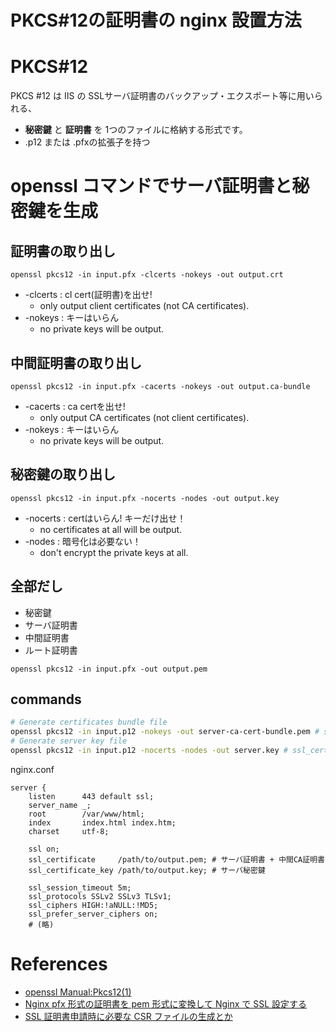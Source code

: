 PKCS#12の証明書の nginx 設置方法
============================


# PKCS#12

PKCS #12 は IIS の SSLサーバ証明書のバックアップ・エクスポート等に用いられる、

+ **秘密鍵** と **証明書** を 1つのファイルに格納する形式です。
+ .p12 または .pfxの拡張子を持つ

# openssl コマンドでサーバ証明書と秘密鍵を生成


## 証明書の取り出し

```
openssl pkcs12 -in input.pfx -clcerts -nokeys -out output.crt
```

- -clcerts : cl cert(証明書)を出せ!
  - only output client certificates (not CA certificates).
- -nokeys : キーはいらん
  - no private keys will be output.


## 中間証明書の取り出し

```
openssl pkcs12 -in input.pfx -cacerts -nokeys -out output.ca-bundle
```

- -cacerts : ca certを出せ!
  - only output CA certificates (not client certificates).
- -nokeys : キーはいらん
  - no private keys will be output.


## 秘密鍵の取り出し

```
openssl pkcs12 -in input.pfx -nocerts -nodes -out output.key
```

- -nocerts : certはいらん! キーだけ出せ！
  - no certificates at all will be output.
- -nodes : 暗号化は必要ない！
  - don't encrypt the private keys at all.

## 全部だし

+ 秘密鍵
+ サーバ証明書
+ 中間証明書
+ ルート証明書

```
openssl pkcs12 -in input.pfx -out output.pem
```


## commands

```sh
# Generate certificates bundle file
openssl pkcs12 -in input.p12 -nokeys -out server-ca-cert-bundle.pem # ssl_certificateを作成
# Generate server key file
openssl pkcs12 -in input.p12 -nocerts -nodes -out server.key # ssl_certificate_keyを作成
```

nginx.conf

```
server {
    listen      443 default ssl;
    server_name _;
    root        /var/www/html;
    index       index.html index.htm;
    charset     utf-8;

    ssl on;
    ssl_certificate     /path/to/output.pem; # サーバ証明書 + 中間CA証明書
    ssl_certificate_key /path/to/output.key; # サーバ秘密鍵

    ssl_session_timeout 5m;
    ssl_protocols SSLv2 SSLv3 TLSv1;
    ssl_ciphers HIGH:!aNULL:!MD5;
    ssl_prefer_server_ciphers on;
    # (略)
```


# References

+ [openssl Manual:Pkcs12(1)](https://wiki.openssl.org/index.php/Manual:Pkcs12(1))
+ [Nginx pfx 形式の証明書を pem 形式に変換して Nginx で SSL 設定する](https://memo.dogmap.jp/2014/03/25/nginx-ssl/)
+ [SSL 証明書申請時に必要な CSR ファイルの生成とか](https://memo.dogmap.jp/2013/08/21/generate-csr/)
